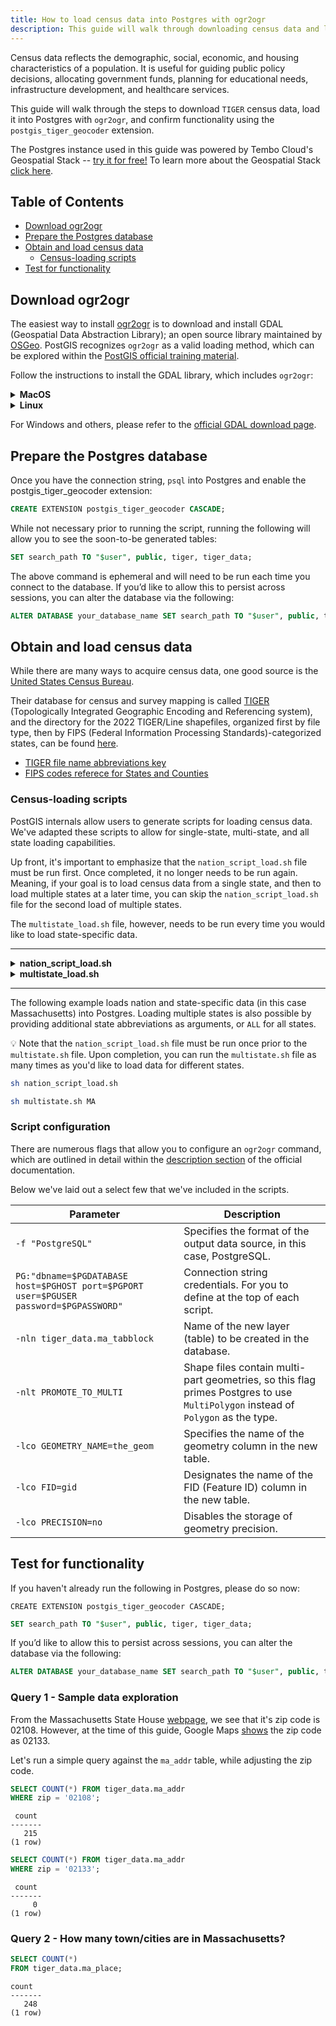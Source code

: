 ```yaml
---
title: How to load census data into Postgres with ogr2ogr
description: This guide will walk through downloading census data and loading it into Postgres with ogr2ogr.
---
```


Census data reflects the demographic, social, economic, and housing characteristics of a population.
It is useful for guiding public policy decisions, allocating government funds, planning for educational needs, infrastructure development, and healthcare services.

This guide will walk through the steps to download `TIGER` census data, load it into Postgres with `ogr2ogr`, and confirm functionality using the `postgis_tiger_geocoder` extension.

The Postgres instance used in this guide was powered by Tembo Cloud's Geospatial Stack -- [try it for free!](https://cloud.tembo.io/)
To learn more about the Geospatial Stack [click here](https://tembo.io/docs/product/stacks/analytical/geospatial).

## Table of Contents
- [Download ogr2ogr](#download-ogr2ogr)
- [Prepare the Postgres database](#prepare-the-postgres-database)
- [Obtain and load census data](#obtain-and-load-census-data)
    - [Census-loading scripts](#census-loading-scripts)
- [Test for functionality](#test-for-functionality)

## Download ogr2ogr

The easiest way to install [ogr2ogr](https://gdal.org/programs/ogr2ogr.html) is to download and install GDAL (Geospatial Data Abstraction Library); an open source library maintained by [OSGeo](https://www.osgeo.org/projects/gdal/). PostGIS recognizes `ogr2ogr` as a valid loading method, which can be explored within the [PostGIS official training material](https://postgis.net/workshops/postgis-intro/loading_data.html#loading-with-ogr2ogr).

Follow the instructions to install the GDAL library, which includes `ogr2ogr`:

<details>
<summary><strong>MacOS</strong></summary>

```bash
brew install gdal
```

</details>

<details>
<summary><strong>Linux</strong></summary>

```bash
sudo apt-get update
sudo apt-get install gdal-bin
```

</details>

For Windows and others, please refer to the [official GDAL download page](https://gdal.org/download.html#download).

## Prepare the Postgres database

Once you have the connection string, `psql` into Postgres and enable the postgis_tiger_geocoder extension:

```sql
CREATE EXTENSION postgis_tiger_geocoder CASCADE;
```

While not necessary prior to running the script, running the following will allow you to see the soon-to-be generated tables:
```sql
SET search_path TO "$user", public, tiger, tiger_data;
```

The above command is ephemeral and will need to be run each time you connect to the database.
If you’d like to allow this to persist across sessions, you can alter the database via the following:
```sql
ALTER DATABASE your_database_name SET search_path TO "$user", public, tiger, tiger_data;
```

## Obtain and load census data

While there are many ways to acquire census data, one good source is the [United States Census Bureau](https://www.census.gov/).

Their database for census and survey mapping is called [TIGER](https://www.census.gov/programs-surveys/geography/guidance/tiger-data-products-guide.html#:~:text=TIGER%20stands%20for%20the%20Topologically,data%20as%20the%20primary%20source.) (Topologically Integrated Geographic Encoding and Referencing system), and the directory for the 2022 TIGER/Line shapefiles, organized first by file type, then by FIPS (Federal Information Processing Standards)-categorized states, can be found [here](https://www2.census.gov/geo/tiger/TIGER2022/).

- [TIGER file name abbreviations key](https://www2.census.gov/geo/tiger/TIGER2022/2022_TL_Shapefiles_File_Name_Definitions.pdf)
- [FIPS codes referece for States and Counties](https://transition.fcc.gov/oet/info/maps/census/fips/fips.txt) 

### Census-loading scripts

PostGIS internals allow users to generate scripts for loading census data.
We've adapted these scripts to allow for single-state, multi-state, and all state loading capabilities.

Up front, it's important to emphasize that the `nation_script_load.sh` file must be run first.
Once completed, it no longer needs to be run again. Meaning, if your goal is to load census data from a single state, and then to load multiple states at a later time, you can skip the `nation_script_load.sh` file for the second load of multiple states.

The `multistate_load.sh` file, however, needs to be run every time you would like to load state-specific data.

---

<details>
<summary><strong>nation_script_load.sh</strong></summary>

```bash
#!/bin/bash

# Set directory and tool variables
TMPDIR="<path/to/temp/dir>"
UNZIPTOOL=unzip
WGETTOOL=$(which wget)
OGR2OGR=$(which ogr2ogr)
export PGBIN="<path/to/postgresql/bin>"
export PGPORT=5432
export PGHOST="<your-host>"
export PGUSER="postgres"
export PGPASSWORD="<your-password>"
export PGDATABASE="postgres"
PSQL=$(which psql)

# Ensure the temp directory is clear
mkdir -p ${TMPDIR}
rm -f ${TMPDIR}/*

# Download and process state data
echo "Downloading state data..."
cd ${TMPDIR}
${WGETTOOL} -N https://www2.census.gov/geo/tiger/TIGER2022/STATE/tl_2022_us_state.zip --directory-prefix=${TMPDIR}
unzip -o ${TMPDIR}/tl_2022_us_state.zip -d ${TMPDIR}

echo "Processing state data..."
${PSQL} -c "DROP SCHEMA IF EXISTS tiger_staging CASCADE;"
${PSQL} -c "CREATE SCHEMA tiger_staging;"
${PSQL} -c "CREATE TABLE IF NOT EXISTS tiger_data.state_all(CONSTRAINT pk_state_all PRIMARY KEY (statefp), CONSTRAINT uidx_state_all_stusps UNIQUE (stusps), CONSTRAINT uidx_state_all_gid UNIQUE (gid)) INHERITS (tiger.state);"
${OGR2OGR} -f "PostgreSQL" PG:"dbname=${PGDATABASE} host=${PGHOST} port=${PGPORT} user=${PGUSER} password=${PGPASSWORD}" -nln tiger_staging.state -nlt PROMOTE_TO_MULTI -lco GEOMETRY_NAME=the_geom -lco FID=gid -lco PRECISION=NO -a_srs EPSG:4269 -s_srs EPSG:4269 ${TMPDIR}/tl_2022_us_state.shp
${PSQL} -c "SELECT loader_load_staged_data(lower('state'), lower('state_all'));"
${PSQL} -c "CREATE INDEX IF NOT EXISTS tiger_data_state_all_the_geom_gist ON tiger_data.state_all USING gist(the_geom);"
${PSQL} -c "VACUUM ANALYZE tiger_data.state_all"

# Download and process county data
echo "Downloading county data..."
${WGETTOOL} -N https://www2.census.gov/geo/tiger/TIGER2022/COUNTY/tl_2022_us_county.zip --directory-prefix=${TMPDIR}
unzip -o ${TMPDIR}/tl_2022_us_county.zip -d ${TMPDIR}

echo "Processing county data..."
if [ -f "${TMPDIR}/tl_2022_us_county.shp" ]; then
    echo "Shapefile is present, proceeding with database operations..."
    ${PSQL} -c "DROP SCHEMA IF EXISTS tiger_staging CASCADE;"
    ${PSQL} -c "CREATE SCHEMA tiger_staging;"
    ${PSQL} -c "CREATE TABLE IF NOT EXISTS tiger_data.county_all (CONSTRAINT pk_tiger_data_county_all PRIMARY KEY (cntyidfp), CONSTRAINT uidx_tiger_data_county_all_gid UNIQUE (gid)) INHERITS (tiger.county);"
    ${OGR2OGR} -f "PostgreSQL" PG:"dbname=$PGDATABASE host=$PGHOST port=$PGPORT user=$PGUSER password=$PGPASSWORD" -nln tiger_staging.county -nlt PROMOTE_TO_MULTI -lco GEOMETRY_NAME=the_geom -lco FID=gid -lco PRECISION=NO -a_srs EPSG:4269 -s_srs EPSG:4269 "${TMPDIR}/tl_2022_us_county.shp"
    ${PSQL} -c "INSERT INTO tiger_data.county_all SELECT * FROM tiger_staging.county ON CONFLICT DO NOTHING;"
    ${PSQL} -c "CREATE INDEX IF NOT EXISTS tiger_data_county_all_the_geom_gist ON tiger_data.county_all USING gist(the_geom);"
    ${PSQL} -c "VACUUM ANALYZE tiger_data.county_all"
else
    echo "ERROR: Shapefile not found after extraction: ${TMPDIR}/tl_2022_us_county.shp"
fi

```

</details>


<details>
<summary><strong>multistate_load.sh</strong></summary>

```bash
#!/bin/bash

TMPDIR="<path/to/temp/dir>"
UNZIPTOOL=unzip
WGETTOOL="<path/to/wget>"
OGR2OGR="<path/to/ogr2ogr>"
export PGBIN="<path/to/postgresql/bin>"
export PGPORT=5432
export PGHOST=<your-host>
export PGUSER=postgres
export PGPASSWORD=<your-password>
export PGDATABASE=postgres
PSQL=${PGBIN}/psql

# Function to convert state abbreviation to FIPS code
state_to_fips() {
    case "$1" in
        AL) echo "01" ;; # Alabama
        AK) echo "02" ;; # Alaska
        AZ) echo "04" ;; # Arizona
        AR) echo "05" ;; # Arkansas
        CA) echo "06" ;; # California
        CO) echo "08" ;; # Colorado
        CT) echo "09" ;; # Connecticut
        DE) echo "10" ;; # Delaware
        DC) echo "11" ;; # District of Columbia
        FL) echo "12" ;; # Florida
        GA) echo "13" ;; # Georgia
        HI) echo "15" ;; # Hawaii
        ID) echo "16" ;; # Idaho
        IL) echo "17" ;; # Illinois
        IN) echo "18" ;; # Indiana
        IA) echo "19" ;; # Iowa
        KS) echo "20" ;; # Kansas
        KY) echo "21" ;; # Kentucky
        LA) echo "22" ;; # Louisiana
        ME) echo "23" ;; # Maine
        MD) echo "24" ;; # Maryland
        MA) echo "25" ;; # Massachusetts
        MI) echo "26" ;; # Michigan
        MN) echo "27" ;; # Minnesota
        MS) echo "28" ;; # Mississippi
        MO) echo "29" ;; # Missouri
        MT) echo "30" ;; # Montana
        NE) echo "31" ;; # Nebraska
        NV) echo "32" ;; # Nevada
        NH) echo "33" ;; # New Hampshire
        NJ) echo "34" ;; # New Jersey
        NM) echo "35" ;; # New Mexico
        NY) echo "36" ;; # New York
        NC) echo "37" ;; # North Carolina
        ND) echo "38" ;; # North Dakota
        OH) echo "39" ;; # Ohio
        OK) echo "40" ;; # Oklahoma
        OR) echo "41" ;; # Oregon
        PA) echo "42" ;; # Pennsylvania
        RI) echo "44" ;; # Rhode Island
        SC) echo "45" ;; # South Carolina
        SD) echo "46" ;; # South Dakota
        TN) echo "47" ;; # Tennessee
        TX) echo "48" ;; # Texas
        UT) echo "49" ;; # Utah
        VT) echo "50" ;; # Vermont
        VA) echo "51" ;; # Virginia
        WA) echo "53" ;; # Washington
        WV) echo "54" ;; # West Virginia
        WI) echo "55" ;; # Wisconsin
        WY) echo "56" ;; # Wyoming
        AS) echo "60" ;; # American Samoa
        GU) echo "66" ;; # Guam
        MP) echo "69" ;; # Northern Mariana Islands
        PR) echo "72" ;; # Puerto Rico
        VI) echo "78" ;; # U.S. Virgin Islands
        ALL) echo "All" ;; # Special case to select all states
        *) echo "Unknown" ;;
    esac
}

# Check for at least one argument
if [ $# -lt 1 ]; then
    echo "Usage: $0 <State Abbreviation(s)> or ALL"
    exit 1
fi

# Loop over all arguments
for STATE_ABBR in "$@"
do
    if [ "$STATE_ABBR" = "ALL" ]; then
        # Handle the ALL keyword
        for EACH_STATE in AL AK AZ AR CA CO CT DE DC FL GA HI ID IL IN IA KS KY LA ME MD MA MI MN MS MO MT NE NV NH NJ NM NY NC ND OH OK OR PA RI SC SD TN TX UT VT VA WA WV WI WY AS GU MP PR VI
        do
            STATE_FIPS=$(state_to_fips "$EACH_STATE")
            echo "$EACH_STATE: $STATE_FIPS"
        done
    else
        STATE_FIPS=$(state_to_fips "$STATE_ABBR")
        if [ "$STATE_FIPS" = "Unknown" ]; then
            echo "Invalid or unsupported state abbreviation: $STATE_ABBR"
        else
            echo "$STATE_ABBR: $STATE_FIPS"
        fi
    fi
done

 cd ${TMPDIR%/*}
 wget https://www2.census.gov/geo/tiger/TIGER2022/PLACE/tl_2022_${STATE_FIPS}_place.zip --mirror --reject=html
 cd ${TMPDIR%/*}/www2.census.gov/geo/tiger/TIGER2022/PLACE
 rm -f ${TMPDIR}/*.*
 ${PSQL} -c "DROP SCHEMA IF EXISTS tiger_staging CASCADE;"
 ${PSQL} -c "CREATE SCHEMA tiger_staging;"
 
for z in tl_2022_${STATE_FIPS}*_place.zip; do
    $UNZIPTOOL -o -d $TMPDIR $z;
done
cd $TMPDIR;

 ${PSQL} -c "CREATE TABLE tiger_data.${STATE_ABBR}_place(CONSTRAINT pk_${STATE_ABBR}_place PRIMARY KEY (plcidfp) ) INHERITS(tiger.place);" 

 ${OGR2OGR} -f "PostgreSQL" PG:"dbname=${PGDATABASE} host=${PGHOST} port=${PGPORT} user=${PGUSER} password=${PGPASSWORD}" -nln tiger_staging.ma_place -nlt PROMOTE_TO_MULTI -lco GEOMETRY_NAME=the_geom -lco FID=gid -lco PRECISION=NO -a_srs "EPSG:4269" -s_srs "EPSG:4269" ${TMPDIR}/tl_2022_${STATE_FIPS}_place.shp

 ${PSQL} -c "ALTER TABLE tiger_staging.${STATE_ABBR}_place RENAME geoid TO plcidfp;SELECT loader_load_staged_data(lower('${STATE_ABBR}_place'), lower('${STATE_ABBR}_place')); ALTER TABLE tiger_data.${STATE_ABBR}_place ADD CONSTRAINT uidx_${STATE_ABBR}_place_gid UNIQUE (gid);"
 ${PSQL} -c "CREATE INDEX idx_${STATE_ABBR}_place_soundex_name ON tiger_data.${STATE_ABBR}_place USING btree (soundex(name));"
 ${PSQL} -c "CREATE INDEX tiger_data_${STATE_ABBR}_place_the_geom_gist ON tiger_data.${STATE_ABBR}_place USING gist(the_geom);"
 ${PSQL} -c "ALTER TABLE tiger_data.${STATE_ABBR}_place ADD CONSTRAINT chk_statefp CHECK (statefp = '${STATE_FIPS}');"
 cd ${TMPDIR%/*}
 wget https://www2.census.gov/geo/tiger/TIGER2022/COUSUB/tl_2022_${STATE_FIPS}_cousub.zip --mirror --reject=html
 cd ${TMPDIR%/*}/www2.census.gov/geo/tiger/TIGER2022/COUSUB
 rm -f ${TMPDIR}/*.*
 ${PSQL} -c "DROP SCHEMA IF EXISTS tiger_staging CASCADE;"
 ${PSQL} -c "CREATE SCHEMA tiger_staging;"
 for z in tl_2022_${STATE_FIPS}*_cousub.zip ; do $UNZIPTOOL -o -d $TMPDIR $z; done
 cd $TMPDIR;

 ${PSQL} -c "CREATE TABLE tiger_data.${STATE_ABBR}_cousub(CONSTRAINT pk_${STATE_ABBR}_cousub PRIMARY KEY (cosbidfp), CONSTRAINT uidx_${STATE_ABBR}_cousub_gid UNIQUE (gid)) INHERITS(tiger.cousub);" 

 ${OGR2OGR} -f "PostgreSQL" PG:"dbname=${PGDATABASE} host=${PGHOST} port=${PGPORT} user=${PGUSER} password=${PGPASSWORD}" -nln tiger_staging.ma_cousub -nlt PROMOTE_TO_MULTI -lco GEOMETRY_NAME=the_geom -lco FID=gid -lco PRECISION=NO -a_srs "EPSG:4269" -s_srs "EPSG:4269" ${TMPDIR}/tl_2022_${STATE_FIPS}_cousub.shp

 ${PSQL} -c "ALTER TABLE tiger_staging.${STATE_ABBR}_cousub RENAME geoid TO cosbidfp;SELECT loader_load_staged_data(lower('${STATE_ABBR}_cousub'), lower('${STATE_ABBR}_cousub')); ALTER TABLE tiger_data.${STATE_ABBR}_cousub ADD CONSTRAINT chk_statefp CHECK (statefp = '${STATE_FIPS}');"
 ${PSQL} -c "CREATE INDEX tiger_data_${STATE_ABBR}_cousub_the_geom_gist ON tiger_data.${STATE_ABBR}_cousub USING gist(the_geom);"
 ${PSQL} -c "CREATE INDEX idx_tiger_data_${STATE_ABBR}_cousub_countyfp ON tiger_data.${STATE_ABBR}_cousub USING btree(countyfp);"
 cd ${TMPDIR%/*}
 wget https://www2.census.gov/geo/tiger/TIGER2022/TRACT/tl_2022_${STATE_FIPS}_tract.zip --mirror --reject=html
 cd ${TMPDIR%/*}/www2.census.gov/geo/tiger/TIGER2022/TRACT
 rm -f ${TMPDIR}/*.*
 ${PSQL} -c "DROP SCHEMA IF EXISTS tiger_staging CASCADE;"
 ${PSQL} -c "CREATE SCHEMA tiger_staging;"
 for z in tl_2022_${STATE_FIPS}*_tract.zip ; do $UNZIPTOOL -o -d $TMPDIR $z; done
 cd $TMPDIR;

 ${PSQL} -c "CREATE TABLE tiger_data.${STATE_ABBR}_tract(CONSTRAINT pk_${STATE_ABBR}_tract PRIMARY KEY (tract_id) ) INHERITS(tiger.tract); " 

 ${OGR2OGR} -f "PostgreSQL" PG:"dbname=${PGDATABASE} host=${PGHOST} port=${PGPORT} user=${PGUSER} password=${PGPASSWORD}" -nln tiger_staging.ma_tract -nlt PROMOTE_TO_MULTI -lco GEOMETRY_NAME=the_geom -lco FID=gid -lco PRECISION=NO -a_srs "EPSG:4269" -s_srs "EPSG:4269" ${TMPDIR}/tl_2022_${STATE_FIPS}_tract.shp

 ${PSQL} -c "ALTER TABLE tiger_staging.${STATE_ABBR}_tract RENAME geoid TO tract_id; SELECT loader_load_staged_data(lower('${STATE_ABBR}_tract'), lower('${STATE_ABBR}_tract')); "
 	${PSQL} -c "CREATE INDEX tiger_data_${STATE_ABBR}_tract_the_geom_gist ON tiger_data.${STATE_ABBR}_tract USING gist(the_geom);"
 	${PSQL} -c "VACUUM ANALYZE tiger_data.${STATE_ABBR}_tract;"
 	${PSQL} -c "ALTER TABLE tiger_data.${STATE_ABBR}_tract ADD CONSTRAINT chk_statefp CHECK (statefp = '${STATE_FIPS}');"
 cd ${TMPDIR%/*}
 wget https://www2.census.gov/geo/tiger/TIGER2022/TABBLOCK20/tl_2022_${STATE_FIPS}_tabblock20.zip --mirror --reject=html
 cd ${TMPDIR%/*}/www2.census.gov/geo/tiger/TIGER2022/TABBLOCK20
 rm -f ${TMPDIR}/*.*
 ${PSQL} -c "DROP SCHEMA IF EXISTS tiger_staging CASCADE;"
 ${PSQL} -c "CREATE SCHEMA tiger_staging;"
 for z in tl_2022_${STATE_FIPS}*_tabblock20.zip ; do $UNZIPTOOL -o -d $TMPDIR $z; done
 cd $TMPDIR;

 ${PSQL} -c "CREATE TABLE tiger_data.${STATE_ABBR}_tabblock20(CONSTRAINT pk_${STATE_ABBR}_tabblock20 PRIMARY KEY (geoid)) INHERITS(tiger.tabblock20);" 

 ${OGR2OGR} -f "PostgreSQL" PG:"dbname=${PGDATABASE} host=${PGHOST} port=${PGPORT} user=${PGUSER} password=${PGPASSWORD}" -nln tiger_staging.ma_tabblock20 -nlt PROMOTE_TO_MULTI -lco GEOMETRY_NAME=the_geom -lco FID=gid -lco PRECISION=NO -a_srs "EPSG:4269" -s_srs "EPSG:4269" ${TMPDIR}/tl_2022_${STATE_FIPS}_tabblock20.shp

 ${PSQL} -c "SELECT loader_load_staged_data(lower('${STATE_ABBR}_tabblock20'), lower('${STATE_ABBR}_tabblock20')); "
 ${PSQL} -c "ALTER TABLE tiger_data.${STATE_ABBR}_tabblock20 ADD CONSTRAINT chk_statefp CHECK (statefp = '${STATE_FIPS}');"
 ${PSQL} -c "CREATE INDEX tiger_data_${STATE_ABBR}_tabblock20_the_geom_gist ON tiger_data.${STATE_ABBR}_tabblock20 USING gist(the_geom);"
 ${PSQL} -c "vacuum analyze tiger_data.${STATE_ABBR}_tabblock20;"
 cd ${TMPDIR%/*}
 wget https://www2.census.gov/geo/tiger/TIGER2022/BG/tl_2022_${STATE_FIPS}_bg.zip --mirror --reject=html
 cd ${TMPDIR%/*}/www2.census.gov/geo/tiger/TIGER2022/BG
 rm -f ${TMPDIR}/*.*
 ${PSQL} -c "DROP SCHEMA IF EXISTS tiger_staging CASCADE;"
 ${PSQL} -c "CREATE SCHEMA tiger_staging;"
 for z in tl_2022_${STATE_FIPS}*_bg.zip ; do $UNZIPTOOL -o -d $TMPDIR $z; done
 cd $TMPDIR;

 ${PSQL} -c "CREATE TABLE tiger_data.${STATE_ABBR}_bg(CONSTRAINT pk_${STATE_ABBR}_bg PRIMARY KEY (bg_id)) INHERITS(tiger.bg);" 

 ${OGR2OGR} -f "PostgreSQL" PG:"dbname=${PGDATABASE} host=${PGHOST} port=${PGPORT} user=${PGUSER} password=${PGPASSWORD}" -nln tiger_staging.ma_bg -nlt PROMOTE_TO_MULTI -lco GEOMETRY_NAME=the_geom -lco FID=gid -lco PRECISION=NO -a_srs "EPSG:4269" -s_srs "EPSG:4269" ${TMPDIR}/tl_2022_${STATE_FIPS}_bg.shp

 ${PSQL} -c "ALTER TABLE tiger_staging.${STATE_ABBR}_bg RENAME geoid TO bg_id;  SELECT loader_load_staged_data(lower('${STATE_ABBR}_bg'), lower('${STATE_ABBR}_bg')); "
 ${PSQL} -c "ALTER TABLE tiger_data.${STATE_ABBR}_bg ADD CONSTRAINT chk_statefp CHECK (statefp = '${STATE_FIPS}');"
 ${PSQL} -c "CREATE INDEX tiger_data_${STATE_ABBR}_bg_the_geom_gist ON tiger_data.${STATE_ABBR}_bg USING gist(the_geom);"
 ${PSQL} -c "vacuum analyze tiger_data.${STATE_ABBR}_bg;"

 cd ${TMPDIR%/*}

# Use curl to fetch the directory listing, grep to filter it, and cut to extract filenames
curl -s https://www2.census.gov/geo/tiger/TIGER2022/FACES/ | grep 'tl_2022_'${STATE_FIPS}'[^"]*_faces.zip' | grep -o 'href="[^"]*"' | cut -d '"' -f 2 > files_to_download.txt

# Download each file listed
while IFS= read -r file; do

    wget --mirror "https://www2.census.gov/geo/tiger/TIGER2022/FACES/$file"
done < files_to_download.txt

 cd ${TMPDIR%/*}/www2.census.gov/geo/tiger/TIGER2022/FACES/
 rm -f ${TMPDIR}/*.*
 ${PSQL} -c "DROP SCHEMA IF EXISTS tiger_staging CASCADE;"
 ${PSQL} -c "CREATE SCHEMA tiger_staging;"
 for z in tl_*_${STATE_FIPS}*_faces*.zip ; do $UNZIPTOOL -o -d $TMPDIR $z; done
 cd $TMPDIR;

 ${PSQL} -c "CREATE TABLE tiger_data.${STATE_ABBR}_faces(CONSTRAINT pk_${STATE_ABBR}_faces PRIMARY KEY (gid)) INHERITS(tiger.faces);" 
 for z in *faces*.shp; do ${OGR2OGR} -f "PostgreSQL" PG:"dbname=${PGDATABASE} host=${PGHOST} port=${PGPORT} user=${PGUSER} password=${PGPASSWORD}" -nlt PROMOTE_TO_MULTI -lco GEOMETRY_NAME=the_geom -lco FID=gid -lco PRECISION=no -nln tiger_staging.${STATE_ABBR}_faces $z; 
 ${PSQL} -c "SELECT loader_load_staged_data(lower('${STATE_ABBR}_faces'), lower('${STATE_ABBR}_faces'));"
 done

 ${PSQL} -c "CREATE INDEX tiger_data_${STATE_ABBR}_faces_the_geom_gist ON tiger_data.${STATE_ABBR}_faces USING gist(the_geom);"
 	${PSQL} -c "CREATE INDEX idx_tiger_data_${STATE_ABBR}_faces_tfid ON tiger_data.${STATE_ABBR}_faces USING btree (tfid);"
 	${PSQL} -c "CREATE INDEX idx_tiger_data_${STATE_ABBR}_faces_countyfp ON tiger_data.${STATE_ABBR}_faces USING btree (countyfp);"
 	${PSQL} -c "ALTER TABLE tiger_data.${STATE_ABBR}_faces ADD CONSTRAINT chk_statefp CHECK (statefp = '${STATE_FIPS}');"
 	${PSQL} -c "vacuum analyze tiger_data.${STATE_ABBR}_faces;"

 cd ${TMPDIR%/*}
 
# Use curl to fetch the directory listing, grep to filter it, and cut to extract filenames
curl -s https://www2.census.gov/geo/tiger/TIGER2022/FEATNAMES/ | grep 'tl_2022_'${STATE_FIPS}'[^"]*_featnames.zip' | grep -o 'href="[^"]*"' | cut -d '"' -f 2 > files_to_download.txt

# Download each file listed
while IFS= read -r file; do

    wget --mirror "https://www2.census.gov/geo/tiger/TIGER2022/FEATNAMES/$file"
done < files_to_download.txt

 cd ${TMPDIR%/*}/www2.census.gov/geo/tiger/TIGER2022/FEATNAMES/
 rm -f ${TMPDIR}/*.*
 ${PSQL} -c "DROP SCHEMA IF EXISTS tiger_staging CASCADE;"
 ${PSQL} -c "CREATE SCHEMA tiger_staging;"
 for z in tl_*_${STATE_FIPS}*_featnames*.zip ; do $UNZIPTOOL -o -d $TMPDIR $z; done
 cd $TMPDIR;

 ${PSQL} -c "CREATE TABLE tiger_data.${STATE_ABBR}_featnames(CONSTRAINT pk_${STATE_ABBR}_featnames PRIMARY KEY (gid)) INHERITS(tiger.featnames);ALTER TABLE tiger_data.${STATE_ABBR}_featnames ALTER COLUMN statefp SET DEFAULT '${STATE_FIPS}';" 
 for z in *featnames*.dbf; do ${OGR2OGR} -f "PostgreSQL" PG:"dbname=${PGDATABASE} host=${PGHOST} port=${PGPORT} user=${PGUSER} password=${PGPASSWORD}" -nlt PROMOTE_TO_MULTI -lco GEOMETRY_NAME=the_geom -lco FID=gid -lco PRECISION=no -nln tiger_staging.${STATE_ABBR}_featnames $z;
 ${PSQL} -c "SELECT loader_load_staged_data(lower('${STATE_ABBR}_featnames'), lower('${STATE_ABBR}_featnames'));"
 done

 ${PSQL} -c "CREATE INDEX idx_tiger_data_${STATE_ABBR}_featnames_snd_name ON tiger_data.${STATE_ABBR}_featnames USING btree (soundex(name));"
 ${PSQL} -c "CREATE INDEX idx_tiger_data_${STATE_ABBR}_featnames_lname ON tiger_data.${STATE_ABBR}_featnames USING btree (lower(name));"
 ${PSQL} -c "CREATE INDEX idx_tiger_data_${STATE_ABBR}_featnames_tlid_statefp ON tiger_data.${STATE_ABBR}_featnames USING btree (tlid,statefp);"
 ${PSQL} -c "ALTER TABLE tiger_data.${STATE_ABBR}_featnames ADD CONSTRAINT chk_statefp CHECK (statefp = '${STATE_FIPS}');"
 ${PSQL} -c "vacuum analyze tiger_data.${STATE_ABBR}_featnames;"

 cd ${TMPDIR%/*}
 
# Use curl to fetch the directory listing, grep to filter it, and cut to extract filenames
curl -s https://www2.census.gov/geo/tiger/TIGER2022/EDGES/ | grep 'tl_2022_'${STATE_FIPS}'[^"]*_edges.zip' | grep -o 'href="[^"]*"' | cut -d '"' -f 2 > files_to_download.txt

# Download each file listed
while IFS= read -r file; do

    wget --mirror "https://www2.census.gov/geo/tiger/TIGER2022/EDGES/$file"
done < files_to_download.txt

 cd ${TMPDIR%/*}/www2.census.gov/geo/tiger/TIGER2022/EDGES/
 rm -f ${TMPDIR}/*.*
 ${PSQL} -c "DROP SCHEMA IF EXISTS tiger_staging CASCADE;"
 ${PSQL} -c "CREATE SCHEMA tiger_staging;"
 for z in tl_*_${STATE_FIPS}*_edges*.zip ; do $UNZIPTOOL -o -d $TMPDIR $z; done
 cd $TMPDIR;

 ${PSQL} -c "CREATE TABLE tiger_data.${STATE_ABBR}_edges(CONSTRAINT pk_${STATE_ABBR}_edges PRIMARY KEY (gid)) INHERITS(tiger.edges);"
 for z in *edges*.shp; do ${OGR2OGR} -f "PostgreSQL" PG:"dbname=${PGDATABASE} host=${PGHOST} port=${PGPORT} user=${PGUSER} password=${PGPASSWORD}" -nlt PROMOTE_TO_MULTI -lco GEOMETRY_NAME=the_geom -lco FID=gid -lco PRECISION=no -nln tiger_staging.${STATE_ABBR}_edges $z; 
${PSQL} -c "SELECT loader_load_staged_data(lower('${STATE_ABBR}_edges'), lower('${STATE_ABBR}_edges'));"
 done

 ${PSQL} -c "ALTER TABLE tiger_data.${STATE_ABBR}_edges ADD CONSTRAINT chk_statefp CHECK (statefp = '${STATE_FIPS}');"
 ${PSQL} -c "CREATE INDEX idx_tiger_data_${STATE_ABBR}_edges_tlid ON tiger_data.${STATE_ABBR}_edges USING btree (tlid);"
 ${PSQL} -c "CREATE INDEX idx_tiger_data_${STATE_ABBR}_edgestfidr ON tiger_data.${STATE_ABBR}_edges USING btree (tfidr);"
 ${PSQL} -c "CREATE INDEX idx_tiger_data_${STATE_ABBR}_edges_tfidl ON tiger_data.${STATE_ABBR}_edges USING btree (tfidl);"
 ${PSQL} -c "CREATE INDEX idx_tiger_data_${STATE_ABBR}_edges_countyfp ON tiger_data.${STATE_ABBR}_edges USING btree (countyfp);"
 ${PSQL} -c "CREATE INDEX tiger_data_${STATE_ABBR}_edges_the_geom_gist ON tiger_data.${STATE_ABBR}_edges USING gist(the_geom);"
 ${PSQL} -c "CREATE INDEX idx_tiger_data_${STATE_ABBR}_edges_zipl ON tiger_data.${STATE_ABBR}_edges USING btree (zipl);"
 ${PSQL} -c "CREATE TABLE tiger_data.${STATE_ABBR}_zip_state_loc(CONSTRAINT pk_${STATE_ABBR}_zip_state_loc PRIMARY KEY(zip,stusps,place)) INHERITS(tiger.zip_state_loc);"
 ${PSQL} -c "INSERT INTO tiger_data.${STATE_ABBR}_zip_state_loc(zip,stusps,statefp,place) SELECT DISTINCT e.zipl, '${STATE_ABBR}', '${STATE_FIPS}', p.name FROM tiger_data.${STATE_ABBR}_edges AS e INNER JOIN tiger_data.${STATE_ABBR}_faces AS f ON (e.tfidl = f.tfid OR e.tfidr = f.tfid) INNER JOIN tiger_data.${STATE_ABBR}_place As p ON(f.statefp = p.statefp AND f.placefp = p.placefp ) WHERE e.zipl IS NOT NULL;"
 ${PSQL} -c "CREATE INDEX idx_tiger_data_${STATE_ABBR}_zip_state_loc_place ON tiger_data.${STATE_ABBR}_zip_state_loc USING btree(soundex(place));"
 ${PSQL} -c "ALTER TABLE tiger_data.${STATE_ABBR}_zip_state_loc ADD CONSTRAINT chk_statefp CHECK (statefp = '${STATE_FIPS}');"
 ${PSQL} -c "vacuum analyze tiger_data.${STATE_ABBR}_edges;"
 ${PSQL} -c "vacuum analyze tiger_data.${STATE_ABBR}_zip_state_loc;"
 ${PSQL} -c "CREATE TABLE tiger_data.${STATE_ABBR}_zip_lookup_base(CONSTRAINT pk_${STATE_ABBR}_zip_state_loc_city PRIMARY KEY(zip,state, county, city, statefp)) INHERITS(tiger.zip_lookup_base);"
 ${PSQL} -c "INSERT INTO tiger_data.${STATE_ABBR}_zip_lookup_base(zip,state,county,city, statefp) SELECT DISTINCT e.zipl, '${STATE_ABBR}', c.name,p.name,'${STATE_FIPS}'  FROM tiger_data.${STATE_ABBR}_edges AS e INNER JOIN tiger.county As c  ON (e.countyfp = c.countyfp AND e.statefp = c.statefp AND e.statefp = '${STATE_FIPS}') INNER JOIN tiger_data.${STATE_ABBR}_faces AS f ON (e.tfidl = f.tfid OR e.tfidr = f.tfid) INNER JOIN tiger_data.${STATE_ABBR}_place As p ON(f.statefp = p.statefp AND f.placefp = p.placefp ) WHERE e.zipl IS NOT NULL;"
 ${PSQL} -c "ALTER TABLE tiger_data.${STATE_ABBR}_zip_lookup_base ADD CONSTRAINT chk_statefp CHECK (statefp = '${STATE_FIPS}');"
 ${PSQL} -c "CREATE INDEX idx_tiger_data_${STATE_ABBR}_zip_lookup_base_citysnd ON tiger_data.${STATE_ABBR}_zip_lookup_base USING btree(soundex(city));"

 cd ${TMPDIR%/*}

# Use curl to fetch the directory listing, grep to filter it, and cut to extract filenames
curl -s https://www2.census.gov/geo/tiger/TIGER2022/ADDR/ | grep 'tl_2022_'${STATE_FIPS}'[^"]*_addr.zip' | grep -o 'href="[^"]*"' | cut -d '"' -f 2 > files_to_download.txt

# Download each file listed
while IFS= read -r file; do

    wget --mirror "https://www2.census.gov/geo/tiger/TIGER2022/ADDR/$file"
done < files_to_download.txt

cd ${TMPDIR%/*}/www2.census.gov/geo/tiger/TIGER2022/ADDR/
 rm -f ${TMPDIR}/*.*
 ${PSQL} -c "DROP SCHEMA IF EXISTS tiger_staging CASCADE;"
 ${PSQL} -c "CREATE SCHEMA tiger_staging;"
 for z in tl_*_${STATE_FIPS}*_addr*.zip ; do $UNZIPTOOL -o -d $TMPDIR $z; done
 cd $TMPDIR;

 ${PSQL} -c "CREATE TABLE tiger_data.${STATE_ABBR}_addr(CONSTRAINT pk_${STATE_ABBR}_addr PRIMARY KEY (gid)) INHERITS(tiger.addr);ALTER TABLE tiger_data.${STATE_ABBR}_addr ALTER COLUMN statefp SET DEFAULT '${STATE_FIPS}';" 
 for z in *addr*.dbf; do
 	${OGR2OGR} -f "PostgreSQL" PG:"dbname=${PGDATABASE} host=${PGHOST} port=${PGPORT} user=${PGUSER} password=${PGPASSWORD}" -nlt PROMOTE_TO_MULTI -lco GEOMETRY_NAME=the_geom -lco FID=gid -lco PRECISION=no -nln tiger_staging.${STATE_ABBR}_addr $z; 
 	${PSQL} -c "SELECT loader_load_staged_data(lower('${STATE_ABBR}_addr'), lower('${STATE_ABBR}_addr'));" 
 done

 ${PSQL} -c "ALTER TABLE tiger_data.${STATE_ABBR}_addr ADD CONSTRAINT chk_statefp CHECK (statefp = '${STATE_FIPS}');"
 ${PSQL} -c "CREATE INDEX idx_tiger_data_${STATE_ABBR}_addr_least_address ON tiger_data.${STATE_ABBR}_addr USING btree (least_hn(fromhn,tohn) );"
 ${PSQL} -c "CREATE INDEX idx_tiger_data_${STATE_ABBR}_addr_tlid_statefp ON tiger_data.${STATE_ABBR}_addr USING btree (tlid, statefp);"
 ${PSQL} -c "CREATE INDEX idx_tiger_data_${STATE_ABBR}_addr_zip ON tiger_data.${STATE_ABBR}_addr USING btree (zip);"
 ${PSQL} -c "CREATE TABLE tiger_data.${STATE_ABBR}_zip_state(CONSTRAINT pk_${STATE_ABBR}_zip_state PRIMARY KEY(zip,stusps)) INHERITS(tiger.zip_state); "
 ${PSQL} -c "INSERT INTO tiger_data.${STATE_ABBR}_zip_state(zip,stusps,statefp) SELECT DISTINCT zip, '${STATE_ABBR}', '${STATE_FIPS}' FROM tiger_data.${STATE_ABBR}_addr WHERE zip is not null;"
 ${PSQL} -c "ALTER TABLE tiger_data.${STATE_ABBR}_zip_state ADD CONSTRAINT chk_statefp CHECK (statefp = '${STATE_FIPS}');"
 ${PSQL} -c "vacuum analyze tiger_data.${STATE_ABBR}_addr;"

```

</details>

---

The following example loads nation and state-specific data (in this case Massachusetts) into Postgres.
Loading multiple states is also possible by providing additional state abbreviations as arguments, or `ALL` for all states.

:bulb: Note that the `nation_script_load.sh` file must be run once prior to the `multistate.sh` file. Upon completion, you can run the `multistate.sh` file as many times as you'd like to load data for different states.

```bash
sh nation_script_load.sh
```

```bash
sh multistate.sh MA
```

### Script configuration

There are numerous flags that allow you to configure an `ogr2ogr` command, which are outlined in detail within the [description section](https://gdal.org/programs/ogr2ogr.html#description) of the official documentation.

Below we've laid out a select few that we've included in the scripts.

| Parameter                                                | Description                                                                                    |
|----------------------------------------------------------|------------------------------------------------------------------------------------------------|
| `-f "PostgreSQL"`                                        | Specifies the format of the output data source, in this case, PostgreSQL.                      |
| `PG:"dbname=$PGDATABASE host=$PGHOST port=$PGPORT user=$PGUSER password=$PGPASSWORD"` | Connection string credentials. For you to define at the top of each script. |
| `-nln tiger_data.ma_tabblock`                            | Name of the new layer (table) to be created in the database.                                  |
| `-nlt PROMOTE_TO_MULTI`                                  | Shape files contain multi-part geometries, so this flag primes Postgres to use `MultiPolygon` instead of `Polygon` as the type.                                                      |
| `-lco GEOMETRY_NAME=the_geom`                            | Specifies the name of the geometry column in the new table.                                   |
| `-lco FID=gid`                                           | Designates the name of the FID (Feature ID) column in the new table.                          |
| `-lco PRECISION=no`                                      | Disables the storage of geometry precision.                                                   |

## Test for functionality

If you haven't already run the following in Postgres, please do so now:

```
CREATE EXTENSION postgis_tiger_geocoder CASCADE;
```

```sql
SET search_path TO "$user", public, tiger, tiger_data;
```

If you’d like to allow this to persist across sessions, you can alter the database via the following:

```sql
ALTER DATABASE your_database_name SET search_path TO "$user", public, tiger, tiger_data;
```

### Query 1 - Sample data exploration
From the Massachusetts State House [webpage](https://www.mass.gov/locations/massachusetts-state-house), we see that it's zip code is 02108. However, at the time of this guide, Google Maps [shows](https://www.google.com/maps/place/Massachusetts+State+House/@42.3587493,-71.0657554,16.77z/data=!4m6!3m5!1s0x89e3709c8355a541:0x64fc806713207cb0!8m2!3d42.3587772!4d-71.0638101!16zL20vMDQ3Ympu?entry=ttu) the zip code as 02133. 

Let's run a simple query against the `ma_addr` table, while adjusting the zip code.
```sql
SELECT COUNT(*) FROM tiger_data.ma_addr
WHERE zip = '02108';
```
```text
 count
-------
   215
(1 row)
```
```sql
SELECT COUNT(*) FROM tiger_data.ma_addr
WHERE zip = '02133';
```
```text
 count
-------
     0
(1 row)
```

### Query 2 - How many town/cities are in Massachusetts?

```sql
SELECT COUNT(*)
FROM tiger_data.ma_place;
```
```text
count
-------
   248
(1 row)
```

